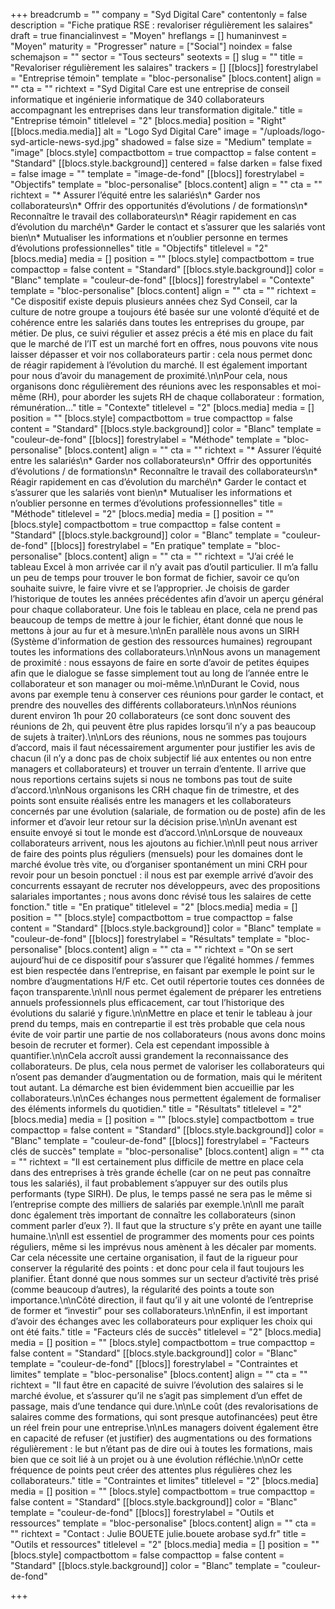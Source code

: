 +++
breadcrumb = ""
company = "Syd Digital Care"
contentonly = false
description = "Fiche pratique RSE : revaloriser régulièrement les salaires"
draft = true
financialinvest = "Moyen"
hreflangs = []
humaninvest = "Moyen"
maturity = "Progresser"
nature = ["Social"]
noindex = false
schemajson = ""
sector = "Tous secteurs"
seotexts = []
slug = ""
title = "Revaloriser régulièrement les salaires"
trackers = []
[[blocs]]
forestrylabel = "Entreprise témoin"
template = "bloc-personalise"
[blocs.content]
align = ""
cta = ""
richtext = "Syd Digital Care est une entreprise de conseil informatique et ingénierie informatique de 340 collaborateurs accompagnant les entreprises dans leur transformation digitale."
title = "Entreprise témoin"
titlelevel = "2"
[blocs.media]
position = "Right"
[[blocs.media.media]]
alt = "Logo Syd Digital Care"
image = "/uploads/logo-syd-article-news-syd.jpg"
shadowed = false
size = "Medium"
template = "image"
[blocs.style]
compactbottom = true
compacttop = false
content = "Standard"
[[blocs.style.background]]
centered = false
darken = false
fixed = false
image = ""
template = "image-de-fond"
[[blocs]]
forestrylabel = "Objectifs"
template = "bloc-personalise"
[blocs.content]
align = ""
cta = ""
richtext = "* Assurer l’équité entre les salariés\n* Garder nos collaborateurs\n* Offrir des opportunités d’évolutions / de formations\n* Reconnaître le travail des collaborateurs\n* Réagir rapidement en cas d’évolution du marché\n* Garder le contact et s’assurer que les salariés vont bien\n* Mutualiser les informations et n’oublier personne en termes d’évolutions professionnelles"
title = "Objectifs"
titlelevel = "2"
[blocs.media]
media = []
position = ""
[blocs.style]
compactbottom = true
compacttop = false
content = "Standard"
[[blocs.style.background]]
color = "Blanc"
template = "couleur-de-fond"
[[blocs]]
forestrylabel = "Contexte"
template = "bloc-personalise"
[blocs.content]
align = ""
cta = ""
richtext = "Ce dispositif existe depuis plusieurs années chez Syd Conseil, car la culture de notre groupe a toujours été basée sur une volonté d’équité et de cohérence entre les salariés dans toutes les entreprises du groupe, par métier. De plus, ce suivi régulier et assez précis a été mis en place du fait que le marché de l’IT est un marché fort en offres, nous pouvons vite nous laisser dépasser et voir nos collaborateurs partir : cela nous permet donc de réagir rapidement à l’évolution du marché. Il est également important pour nous d’avoir du management de proximité.\n\nPour cela, nous organisons donc régulièrement des réunions avec les responsables et moi-même (RH), pour aborder les sujets RH de chaque collaborateur : formation, rémunération…"
title = "Contexte"
titlelevel = "2"
[blocs.media]
media = []
position = ""
[blocs.style]
compactbottom = true
compacttop = false
content = "Standard"
[[blocs.style.background]]
color = "Blanc"
template = "couleur-de-fond"
[[blocs]]
forestrylabel = "Méthode"
template = "bloc-personalise"
[blocs.content]
align = ""
cta = ""
richtext = "* Assurer l’équité entre les salariés\n* Garder nos collaborateurs\n* Offrir des opportunités d’évolutions / de formations\n* Reconnaître le travail des collaborateurs\n* Réagir rapidement en cas d’évolution du marché\n* Garder le contact et s’assurer que les salariés vont bien\n* Mutualiser les informations et n’oublier personne en termes d’évolutions professionnelles"
title = "Méthode"
titlelevel = "2"
[blocs.media]
media = []
position = ""
[blocs.style]
compactbottom = true
compacttop = false
content = "Standard"
[[blocs.style.background]]
color = "Blanc"
template = "couleur-de-fond"
[[blocs]]
forestrylabel = "En pratique"
template = "bloc-personalise"
[blocs.content]
align = ""
cta = ""
richtext = "J’ai créé le tableau Excel à mon arrivée car il n’y avait pas d’outil particulier. Il m’a fallu un peu de temps pour trouver le bon format de fichier, savoir ce qu’on souhaite suivre, le faire vivre et se l’approprier. Je choisis de garder l’historique de toutes les années précédentes afin d’avoir un aperçu général pour chaque collaborateur. Une fois le tableau en place, cela ne prend pas beaucoup de temps de mettre à jour le fichier, étant donné que nous le mettons à jour au fur et à mesure.\n\nEn parallèle nous avons un SIRH (Système d'information de gestion des ressources humaines) regroupant toutes les informations des collaborateurs.\n\nNous avons un management de proximité : nous essayons de faire en sorte d’avoir de petites équipes afin que le dialogue se fasse simplement tout au long de l’année entre le collaborateur et son manager ou moi-même.\n\nDurant le Covid, nous avons par exemple tenu à conserver ces réunions pour garder le contact, et prendre des nouvelles des différents collaborateurs.\n\nNos réunions durent environ 1h pour 20 collaborateurs (ce sont donc souvent des réunions de 2h, qui peuvent être plus rapides lorsqu’il n’y a pas beaucoup de sujets à traiter).\n\nLors des réunions, nous ne sommes pas toujours d’accord, mais il faut nécessairement argumenter pour justifier les avis de chacun (il n’y a donc pas de choix subjectif lié aux ententes ou non entre managers et collaborateurs) et trouver un terrain d’entente. Il arrive que nous reportions certains sujets si nous ne tombons pas tout de suite d’accord.\n\nNous organisons les CRH chaque fin de trimestre, et des points sont ensuite réalisés entre les managers et les collaborateurs concernés par une évolution (salariale, de formation ou de poste) afin de les informer et d’avoir leur retour sur la décision prise.\n\nUn avenant est ensuite envoyé si tout le monde est d’accord.\n\nLorsque de nouveaux collaborateurs arrivent, nous les ajoutons au fichier.\n\nIl peut nous arriver de faire des points plus réguliers (mensuels) pour les domaines dont le marché évolue très vite, ou d’organiser spontanément un mini CRH pour revoir pour un besoin ponctuel : il nous est par exemple arrivé d’avoir des concurrents essayant de recruter nos développeurs, avec des propositions salariales importantes ; nous avons donc révisé tous les salaires de cette fonction."
title = "En pratique"
titlelevel = "2"
[blocs.media]
media = []
position = ""
[blocs.style]
compactbottom = true
compacttop = false
content = "Standard"
[[blocs.style.background]]
color = "Blanc"
template = "couleur-de-fond"
[[blocs]]
forestrylabel = "Résultats"
template = "bloc-personalise"
[blocs.content]
align = ""
cta = ""
richtext = "On se sert aujourd’hui de ce dispositif pour s’assurer que l’égalité hommes / femmes est bien respectée dans l’entreprise, en faisant par exemple le point sur le nombre d’augmentations H/F etc. Cet outil répertorie toutes ces données de façon transparente.\n\nIl nous permet également de préparer les entretiens annuels professionnels plus efficacement, car tout l’historique des évolutions du salarié y figure.\n\nMettre en place et tenir le tableau à jour prend du temps, mais en contrepartie il est très probable que cela nous évite de voir partir une partie de nos collaborateurs (nous avons donc moins besoin de recruter et former). Cela est cependant impossible à quantifier.\n\nCela accroît aussi grandement la reconnaissance des collaborateurs. De plus, cela nous permet de valoriser les collaborateurs qui n’osent pas demander d’augmentation ou de formation, mais qui le méritent tout autant. La démarche est bien évidemment bien accueillie par les collaborateurs.\n\nCes échanges nous permettent également de formaliser des éléments informels du quotidien."
title = "Résultats"
titlelevel = "2"
[blocs.media]
media = []
position = ""
[blocs.style]
compactbottom = true
compacttop = false
content = "Standard"
[[blocs.style.background]]
color = "Blanc"
template = "couleur-de-fond"
[[blocs]]
forestrylabel = "Facteurs clés de succès"
template = "bloc-personalise"
[blocs.content]
align = ""
cta = ""
richtext = "Il est certainement plus difficile de mettre en place cela dans des entreprises à très grande échelle (car on ne peut pas connaître tous les salariés), il faut probablement s’appuyer sur des outils plus performants (type SIRH). De plus, le temps passé ne sera pas le même si l’entreprise compte des milliers de salariés par exemple.\n\nIl me paraît donc également très important de connaître les collaborateurs (sinon comment parler d’eux ?). Il faut que la structure s’y prête en ayant une taille humaine.\n\nIl est essentiel de programmer des moments pour ces points réguliers, même si les imprévus nous amènent à les décaler par moments. Car cela nécessite une certaine organisation, il faut de la rigueur pour conserver la régularité des points : et donc pour cela il faut toujours les planifier. Étant donné que nous sommes sur un secteur d’activité très prisé (comme beaucoup d’autres), la régularité des points a toute son importance.\n\nCôté direction, il faut qu’il y ait une volonté de l’entreprise de former et “investir” pour ses collaborateurs.\n\nEnfin, il est important d’avoir des échanges avec les collaborateurs pour expliquer les choix qui ont été faits."
title = "Facteurs clés de succès"
titlelevel = "2"
[blocs.media]
media = []
position = ""
[blocs.style]
compactbottom = true
compacttop = false
content = "Standard"
[[blocs.style.background]]
color = "Blanc"
template = "couleur-de-fond"
[[blocs]]
forestrylabel = "Contraintes et limites"
template = "bloc-personalise"
[blocs.content]
align = ""
cta = ""
richtext = "Il faut être en capacité de suivre l’évolution des salaires si le marché évolue, et s’assurer qu’il ne s’agit pas simplement d’un effet de passage, mais d’une tendance qui dure.\n\nLe coût (des revalorisations de salaires comme des formations, qui sont presque autofinancées) peut être un réel frein pour une entreprise.\n\nLes managers doivent également être en capacité de refuser (et justifier) des augmentations ou des formations régulièrement : le but n’étant pas de dire oui à toutes les formations, mais bien que ce soit lié à un projet ou à une évolution réfléchie.\n\nOr cette fréquence de points peut créer des attentes plus régulières chez les collaborateurs."
title = "Contraintes et limites"
titlelevel = "2"
[blocs.media]
media = []
position = ""
[blocs.style]
compactbottom = true
compacttop = false
content = "Standard"
[[blocs.style.background]]
color = "Blanc"
template = "couleur-de-fond"
[[blocs]]
forestrylabel = "Outils et ressources"
template = "bloc-personalise"
[blocs.content]
align = ""
cta = ""
richtext = "Contact : Julie BOUETE julie.bouete arobase syd.fr"
title = "Outils et ressources"
titlelevel = "2"
[blocs.media]
media = []
position = ""
[blocs.style]
compactbottom = false
compacttop = false
content = "Standard"
[[blocs.style.background]]
color = "Blanc"
template = "couleur-de-fond"

+++
